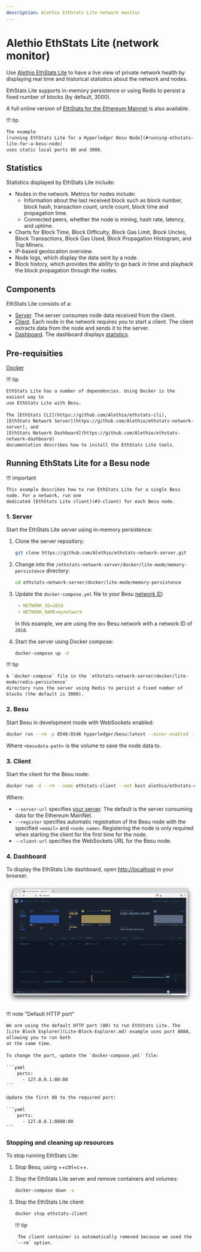```yaml
---
description: Alethio EthStats Lite network monitor
---
```


# Alethio EthStats Lite (network monitor)

Use [Alethio EthStats Lite] to have a live view of private network health by displaying real time
and historical statistics about the network and nodes.

EthStats Lite supports in-memory persistence or using Redis to persist a fixed number of blocks (by
default, 3000).

A full online version of [EthStats for the Ethereum Mainnet](https://ethstats.io/) is also
available.

!!! tip

    The example
    [running EthStats Lite for a Hyperledger Besu Node](#running-ethstats-lite-for-a-besu-node)
    uses static local ports 80 and 3000.

## Statistics

Statistics displayed by EthStats Lite include:

* Nodes in the network. Metrics for nodes include:
  * Information about the last received block such as block number, block hash, transaction count,
    uncle count, block time and propagation time.
  * Connected peers, whether the node is mining, hash rate, latency, and uptime.
* Charts for Block Time, Block Difficulty, Block Gas Limit, Block Uncles, Block Transactions,
  Block Gas Used, Block Propagation Histogram, and Top Miners.
* IP-based geolocation overview.
* Node logs, which display the data sent by a node.
* Block history, which provides the ability to go back in time and playback the block propagation
  through the nodes.

## Components

EthStats Lite consists of a:

* [Server](https://github.com/Alethio/ethstats-network-server). The server consumes node data
  received from the client.
* [Client](https://github.com/Alethio/ethstats-cli). Each node in the network requires you to start
  a client. The client extracts data from the node and sends it to the server.
* [Dashboard](https://github.com/Alethio/ethstats-network-dashboard). The dashboard displays
  [statistics](#statistics).

## Pre-requisities

[Docker](https://docs.docker.com/install/)

!!! tip

    EthStats Lite has a number of dependencies. Using Docker is the easiest way to
    use EthStats Lite with Besu.

    The [EthStats CLI](https://github.com/Alethio/ethstats-cli),
    [EthStats Network Server](https://github.com/Alethio/ethstats-network-server), and
    [EthStats Network Dashboard](https://github.com/Alethio/ethstats-network-dashboard)
    documentation describes how to install the EthStats Lite tools.

## Running EthStats Lite for a Besu node

!!! important

    This example describes how to run EthStats Lite for a single Besu node. For a network, run one
    dedicated [EthStats Lite client](#3-client) for each Besu node.

### 1. Server

Start the EthStats Lite server using in-memory persistence:

1. Clone the server repository:

    ```bash
    git clone https://github.com/Alethio/ethstats-network-server.git
    ```

1. Change into the `/ethstats-network-server/docker/lite-mode/memory-persistence` directory:

    ```bash
    cd ethstats-network-server/docker/lite-mode/memory-persistence
    ```

1. Update the `docker-compose.yml` file to your Besu
   [network ID](../../Concepts/NetworkID-And-ChainID.md):

    ```yaml
     - NETWORK_ID=2018
     - NETWORK_NAME=mynetwork
    ```

    In this example, we are using the `dev` Besu network with a network ID of `2018`.

1. Start the server using Docker compose:

    ```bash
    docker-compose up -d
    ```

!!! tip

    A `docker-compose` file in the `ethstats-network-server/docker/lite-mode/redis-persistence`
    directory runs the server using Redis to persist a fixed number of blocks (the default is 3000).

### 2. Besu

Start Besu in development mode with WebSockets enabled:

```bash
docker run --rm -p 8546:8546 hyperledger/besu:latest --miner-enabled --miner-coinbase fe3b557e8fb62b89f4916b721be55ceb828dbd73 --rpc-http-cors-origins="all" --rpc-ws-enabled --network=dev
```

Where `<besudata-path>` is the volume to save the node data to.

### 3. Client

Start the client for the Besu node:

```bash
docker run -d --rm --name ethstats-client --net host alethio/ethstats-cli --register --account-email <email> --node-name <node_name> --server-url http://localhost:3000 --client-url ws://127.0.0.1:8546
```

Where:

* `--server-url` specifies [your server](#1-server). The default is the server consuming data for
  the Ethereum MainNet.
* `--register` specifies automatic registration of the Besu node with the specified `<email>` and
  `<node_name>`. Registering the node is only required when starting the client for the first time
  for the node.
* `--client-url` specifies the WebSockets URL for the Besu node.

### 4. Dashboard

To display the EthStats Lite dashboard, open [http://localhost](http://localhost) in your browser.

![Alethio EthStats Lite Dashboard](../../images/ethstats.png)

!!! note "Default HTTP port"

    We are using the default HTTP port (80) to run EthStats Lite. The
    [Lite Block Explorer](Lite-Block-Explorer.md) example uses port 8080, allowing you to run both
    at the same time.

    To change the port, update the `docker-compose.yml` file:

    ```yaml
        ports:
          - 127.0.0.1:80:80
    ```

    Update the first 80 to the required port:

    ```yaml
        ports:
          - 127.0.0.1:8080:80
    ```

### Stopping and cleaning up resources

To stop running EthStats Lite:

1. Stop Besu, using ++ctrl+c++.

1. Stop the EthStats Lite server and remove containers and volumes:

    ```bash
    docker-compose down -v
    ```

1. Stop the EthStats Lite client:

    ```bash
    docker stop ethstats-client
    ```

    !!! tip

        The client container is automatically removed because we used the `--rm` option.

<!-- Links -->
[Alethio EthStats Lite]: https://github.com/Alethio?utf8=%E2%9C%93&q=ethstats&type=&language=javascript
